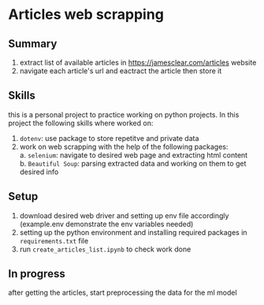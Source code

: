 # Articles web scrapping
## Summary
1. extract list of available articles in https://jamesclear.com/articles website
2. navigate each article's url and eactract the article then store it
## Skills
this is a personal project to practice working on python projects. In this project the following skills where worked on:
1. `dotenv`: use package to store repetitve and private data
2. work on web scrapping with the help of the following packages:  
  a. `selenium`: navigate to desired web page and extracting html content  
  b. `Beautiful Soup`: parsing extracted data and working on them to get desired info
## Setup
1. download desired web driver and setting up env file accordingly (example.env demonstrate the env variables needed)
2. setting up the python environment and installing required packages in `requirements.txt` file
3. run `create_articles_list.ipynb` to check work done
  
## In progress
after getting the articles, start preprocessing the data for the ml model 
